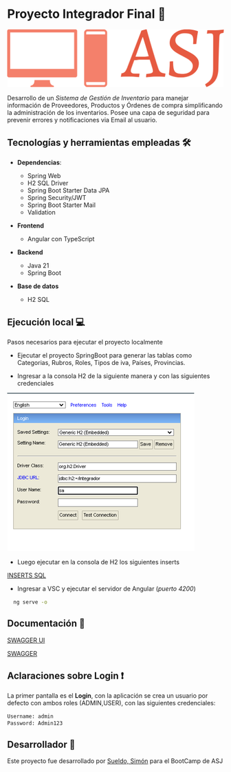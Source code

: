 # Proyecto Integrador Final 🚀

![LOGO](brand3.png)

Desarrollo de un *Sistema de Gestión de Inventario* para manejar información de Proveedores, Productos y Órdenes de compra simplificando la administración de los inventarios. Posee una capa de seguridad para prevenir errores y notificaciones via Email al usuario.

## Tecnologías y herramientas empleadas 🛠
- **Dependencias**:
	- Spring Web
	- H2 SQL Driver
	- Spring Boot Starter Data JPA
	- Spring Security/JWT
	- Spring Boot Starter Mail
	- Validation

- **Frontend**    
    - Angular con TypeScript
    
- **Backend**   
    - Java 21
    - Spring Boot
    
- **Base de datos**   
    - H2 SQL

## Ejecución local 💻

Pasos necesarios para ejecutar el proyecto localmente

- Ejecutar el proyecto SpringBoot para generar las tablas como Categorias, Rubros, Roles, Tipos de iva, Países, Provincias. 

- Ingresar a la consola H2 de la siguiente manera y con las siguientes credenciales

![CREDENCIALES H2](h2_credenciales.png)

- Luego ejecutar en la consola de H2 los siguientes inserts
  
[INSERTS SQL](inserts.sql)

- Ingresar a VSC y ejecutar el servidor de Angular (*puerto 4200*)

```bash
  ng serve -o
```
## Documentación 📃
[SWAGGER UI](https://www.localhost:8080/swagger-ui/index.html)

[SWAGGER](integrador.json)

## Aclaraciones sobre Login ❗

La primer pantalla es el **Login**, con la aplicación se crea un usuario por defecto con ambos roles (ADMIN,USER), con las siguientes credenciales:

```
Username: admin
Password: Admin123
```

## Desarrollador 🧠
Este proyecto fue desarrollado por [Sueldo, Simón](https://www.linkedin.com/in/simonsueldo/) para el BootCamp de ASJ

